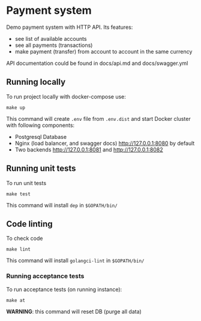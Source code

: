 # Payment system

Demo payment system with HTTP API. Its features:
- see list of available accounts
- see all payments (transactions)
- make payment (transfer) from account to account in the same currency

API documentation could be found in docs/api.md and docs/swagger.yml

## Running locally

To run project locally with docker-compose use:

    make up

This command will create `.env` file from `.env.dist`
and start Docker cluster with following components:
   - Postgresql Database
   - Nginx (load balancer, and swagger docs) http://127.0.0.1:8080 by default
   - Two backends http://127.0.0.1:8081 and http://127.0.0.1:8082

## Running unit tests

To run unit tests

    make test

This command will install `dep` in `$GOPATH/bin/`
    
## Code linting

To check code

    make lint

This command will install `golangci-lint` in `$GOPATH/bin/`
    
### Running acceptance tests

To run acceptance tests (on running instance):

    make at
    
**WARNING**: this command will reset DB (purge all data)
